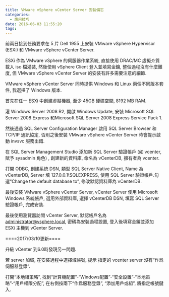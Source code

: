 ```yaml
---
title: VMware vSphere vCenter Server 安裝備忘
categories:
  - 應用技巧
date: 2016-06-03 11:55:20
tags:
---
```


前兩日接到任務要求在 5 片 Dell 1955 上安裝 VMware vSphere Hypervisor (ESXi) 和 VMware vSphere vCenter Server.

ESXi 作為 VMware vSphere 的伺服器作業系統, 直接使用 DRAC/MC 虛擬介質載入 iso 檔灌裝, 然後使用 vSphere Client 登入並填寫金鑰, 整個過程沒有什麼難度, 但 VMware vSphere vCenter Server 的安裝有許多需要注意的細節.

<!--more-->

VMware vSphere vCenter Server 同時提供 Windows 和 Linux 兩個不同版本套件, 我選擇了 Windows 版本.

首先在任一 ESXi 中創建虛擬機器, 至少 45GB 硬碟空間, 8192 MB RAM.

灌 Windows Server 2008 R2, 開啟 Windows Update, 安裝 Microsoft SQL Server 2008 Express 和Microsoft SQL Server 2008 Express Service Pack 1.

然後通過 SQL Server Configuration Manager 啟用 SQL Server Browser 和 TCP/IP 通訊協定, 否則之後安裝 VMware vSphere vCenter Server 時會提示啟動 invsvc 服務出錯.

在 SQL Server Management Studio 添加新 SQL Server 驗證帳戶 (如 vcenter, 賦予 sysadmin 角色) , 創建新的資料庫, 命名為 vCenterDB, 擁有者為 vcenter.

打開 ODBC, 創建系統 DSN, 類型 SQL Server Native Client, Name 為 vCenterDB, Server 填 127.0.0.1\SQLEXPRESS, 使用 SQL Server 驗證帳戶.勾選“Change the default database to”, 修改默認資料庫為 vCenterDB.

最後安裝 VMware vSphere vCenter Server, vCenter Server 使用 Microsoft Windows 系統帳戶, 選用外部資料庫, 選擇 vCenterDB DSN, 填寫 SQL Server 驗證帳戶, 完成安裝.

最後使用瀏覽器訪問 vCenter Server, 默認帳戶名為 administrator@vsphere.local, 密碼為安裝過程設置, 登入後填寫金鑰並添加 ESXi 主機到 vCenter Server.

====2017/03/10更新====

升級 vCenter 到6.0時發現另一問題.

若 server 加域, 在安裝過程中選擇域帳號, 提示 指定的 vcenter server 沒有“作爲伺服器登錄”.

打開“本地組策略”, 找到“計算機配置”-“Windows配置”-“安全設置”-“本地策略”-“用戶權限分配”, 在右側按兩下“作爲服務登錄”, “添加用戶或組”, 將指定帳號鍵入.
